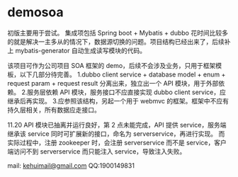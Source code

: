 # demosoa

初版主要用于尝试。
集成项包括 Spring boot + Mybatis + dubbo 
花时间比较多的就是解决一主多从的情况下，数据源切换的问题。项目结构已经出来了，后续补上 mybatis-generator 自动生成读写模块的代码。

该项目可作为公司项目 SOA 框架的 demo，后续不会涉及业务，只用于框架模板，以下几部分待完善。
1.dubbo client service + database model + enum + request param + request result 分离出来，独立出一个 API 模块，用于外部依赖。
2.服务层依赖 API 模块，服务接口不应直接实现 dubbo client service，应继承后再实现。
3.应参照该结构，另起一个用于 webmvc 的框架。框架中不应有持久层相关，所有数据应走接口。

11.20 API 模块已抽离并运行良好，第 2 点未能完成，API 提供 service，服务端继承该 service 同时可扩展新的接口，命名为 serverservice，再进行实现。
而实际过程中，注册 zookeeper 时，会注册 serverservice 而不是 service，客户端访问不到 serverservice 而只能注入 service，导致注入失败。

mail: kehuimail@gmail.com
QQ:1900149831